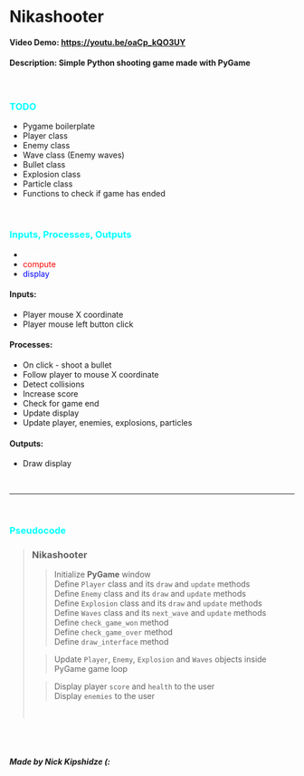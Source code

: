 # Nikashooter
#### <b> Video Demo: </b> https://youtu.be/oaCp_kQO3UY
#### <b> Description: </b> Simple Python shooting game made with PyGame

<br>

### <span style="color: cyan">TODO</span>
- Pygame boilerplate <br>
- Player class <br>
- Enemy class <br>
- Wave class (Enemy waves) <br>
- Bullet class <br>
- Explosion class <br>
- Particle class <br>
- Functions to check if game has ended <br>

<br>

### <span style="color: cyan">Inputs, Processes, Outputs</span>

- <span style="color: white">prompt</span>
- <span style="color: red">compute</span>
- <span style="color: blue">display</span>

#### Inputs:
- Player mouse X coordinate
- Player mouse left button click

#### Processes:
- On click - shoot a bullet
- Follow player to mouse X coordinate
- Detect collisions
- Increase score
- Check for game end
- Update display
- Update player, enemies, explosions, particles

#### Outputs:
- Draw display

<br><hr><br>

### <span style="color: cyan">Pseudocode</span>

> ### Nikashooter
>> Initialize **PyGame** window <br>
>> Define `Player` class and its `draw` and `update` methods <br>
>> Define `Enemy` class and its `draw` and `update` methods <br>
>> Define `Explosion` class and its `draw` and `update` methods <br>
>> Define `Waves` class and its `next_wave` and `update` methods <br>
>> Define `check_game_won` method <br>
>> Define `check_game_over` method <br>
>> Define `draw_interface` method <br>
> 
>> Update `Player`, `Enemy`, `Explosion` and `Waves` objects inside PyGame game loop <br>
>
>> Display player `score` and `health` to the user <br>
>> Display `enemies` to the user <br>
>
> <br>

<br><br>

##### Made by Nick Kipshidze (: